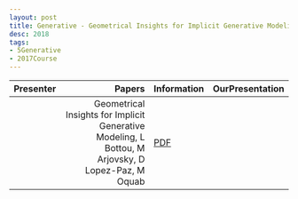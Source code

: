 ```yaml
---
layout: post
title: Generative - Geometrical Insights for Implicit Generative Modeling
desc: 2018
tags:
- 5Generative
- 2017Course
---
```



| Presenter | Papers | Information| OurPresentation |
| -----: | ----------: | :----- | :----- |
|  | Geometrical Insights for Implicit Generative Modeling, L Bottou, M Arjovsky, D Lopez-Paz, M Oquab  | [PDF](https://arxiv.org/pdf/1712.07822.pdf) |
